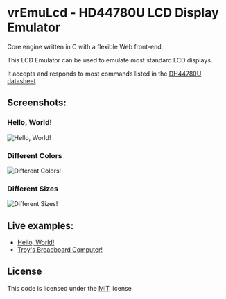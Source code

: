 # vrEmuLcd - HD44780U LCD Display Emulator

Core engine written in C with a flexible Web front-end.

This LCD Emulator can be used to emulate most standard LCD displays.

It accepts and responds to most commands listed in the [DH44780U datasheet](https://www.sparkfun.com/datasheets/LCD/HD44780.pdf)

## Screenshots:

### Hello, World!
![Hello, World!](https://visrealm.github.io/vrEmuLcd/res/helloworld.png)

### Different Colors
![Different Colors!](https://visrealm.github.io/vrEmuLcd/res/helloworld2.png)

### Different Sizes
![Different Sizes!](https://visrealm.github.io/vrEmuLcd/res/lcd2004_demo.png)

## Live examples:

* [Hello, World!](https://visrealm.github.io/vrEmuLcd/examples/helloworld)
* [Troy's Breadboard Computer!](https://cpu.visualrealmsoftware.com/emu2)

## License
This code is licensed under the [MIT](https://opensource.org/licenses/MIT "MIT") license
